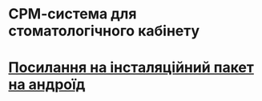 # СРМ-система для стоматологічного кабінету

# [Посилання на інсталяційний пакет на андроїд](https://drive.google.com/file/d/1hKT4NXai9MHtFdkRuuaiPoWyukaXo7EV/view?usp=sharing)

